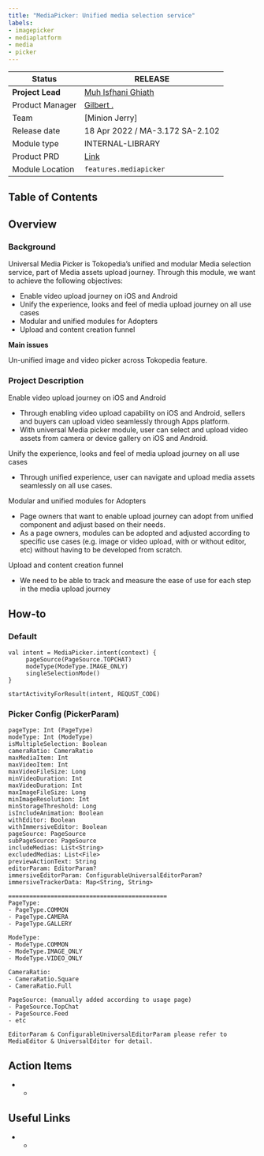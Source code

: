 ```yaml
---
title: "MediaPicker: Unified media selection service"
labels:
- imagepicker
- mediaplatform
- media
- picker
---
```


<!--left header table-->
| **Status**       | <!--start status:GREEN-->RELEASE<!--end status-->                                                                 |
|------------------|-------------------------------------------------------------------------------------------------------------------|
| **Project Lead** | [Muh Isfhani Ghiath](https://tokopedia.atlassian.net/wiki/people/5c5b988f0551865e5bc7986c?ref=confluence)         |
| Product Manager  | [Gilbert .](https://tokopedia.atlassian.net/wiki/people/612c2c400f8ff40068adbfae?ref=confluence)                  |
| Team             | [Minion Jerry]                                                                                                    |
| Release date     | 18 Apr 2022 / <!--start status:GREY-->MA-3.172<!--end status--> <!--start status:GREY-->SA-2.102<!--end status--> |
| Module type      | <!--start status:PURPLE-->INTERNAL-LIBRARY<!--end status-->                                                       |
| Product PRD      | [Link](https://tokopedia.atlassian.net/wiki/spaces/CO/pages/1888665726/PRD+Docs+-+Global+Media+Picker)            |
| Module Location  | `features.mediapicker`                                                                                            | `features/media/mediapicker` |

## Table of Contents

<!--toc-->

## Overview

### Background

Universal Media Picker is Tokopedia’s unified and modular Media selection service, part of Media assets upload journey. Through this module, we want to achieve the following objectives:
- Enable video upload journey on iOS and Android
- Unify the experience, looks and feel of media upload journey on all use cases
- Modular and unified modules for Adopters
- Upload and content creation funnel


**Main issues**

Un-unified image and video picker across Tokopedia feature.

### Project Description
Enable video upload journey on iOS and Android
- Through enabling video upload capability on iOS and Android, sellers and buyers can upload video seamlessly through Apps platform.
- With universal Media picker module, user can select and upload video assets from camera or device gallery on iOS and Android.

Unify the experience, looks and feel of media upload journey on all use cases
- Through unified experience, user can navigate and upload media assets seamlessly on all use cases.

Modular and unified modules for Adopters
- Page owners that want to enable upload journey can adopt from unified component and adjust based on their needs.
- As a page owners, modules can be adopted and adjusted according to specific use cases (e.g. image or video upload, with or without editor, etc) without having to be developed from scratch.

Upload and content creation funnel
- We need to be able to track and measure the ease of use for each step in the media upload journey


## How-to

### Default


```
val intent = MediaPicker.intent(context) {
     pageSource(PageSource.TOPCHAT)
     modeType(ModeType.IMAGE_ONLY)
     singleSelectionMode()
}

startActivityForResult(intent, REQUST_CODE)
```

### Picker Config (PickerParam)

```
pageType: Int (PageType)
modeType: Int (ModeType)
isMultipleSelection: Boolean
cameraRatio: CameraRatio
maxMediaItem: Int
maxVideoItem: Int
maxVideoFileSize: Long
minVideoDuration: Int
maxVideoDuration: Int
maxImageFileSize: Long
minImageResolution: Int
minStorageThreshold: Long
isIncludeAnimation: Boolean
withEditor: Boolean
withImmersiveEditor: Boolean
pageSource: PageSource
subPageSource: PageSource
includeMedias: List<String>
excludedMedias: List<File>
previewActionText: String
editorParam: EditorParam?
immersiveEditorParam: ConfigurableUniversalEditorParam?
immersiveTrackerData: Map<String, String>

=============================================
PageType:
- PageType.COMMON
- PageType.CAMERA
- PageType.GALLERY

ModeType:
- ModeType.COMMON
- ModeType.IMAGE_ONLY
- ModeType.VIDEO_ONLY

CameraRatio:
- CameraRatio.Square
- CameraRatio.Full

PageSource: (manually added according to usage page)
- PageSource.TopChat
- PageSource.Feed
- etc

EditorParam & ConfigurableUniversalEditorParam please refer to MediaEditor & UniversalEditor for detail.
```

## Action Items

- -

## Useful Links

- -
